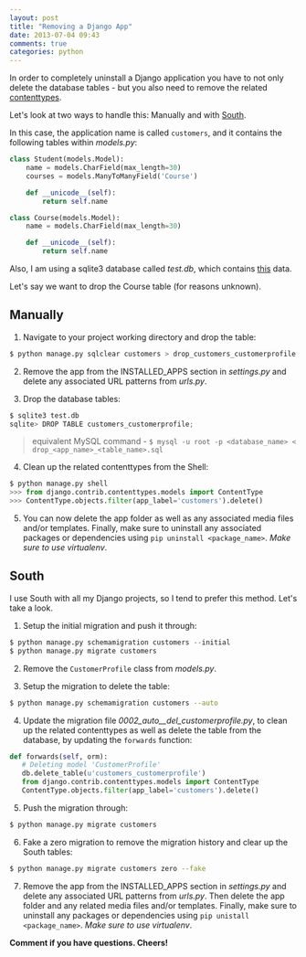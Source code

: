 ```yaml
---
layout: post
title: "Removing a Django App"
date: 2013-07-04 09:43
comments: true
categories: python
---
```


In order to completely uninstall a Django application you have to not only delete the database tables - but you also need to remove the related [contenttypes](https://docs.djangoproject.com/en/1.5/ref/contrib/contenttypes/).

Let's look at two ways to handle this: Manually and with [South](http://south.aeracode.org/).

In this case, the application name is called `customers`, and it contains the following tables within *models.py*:

```python
class Student(models.Model): 
    name = models.CharField(max_length=30)
    courses = models.ManyToManyField('Course')

    def __unicode__(self):
        return self.name

class Course(models.Model):
    name = models.CharField(max_length=30)

    def __unicode__(self):
        return self.name
```

Also, I am using a sqlite3 database called *test.db*, which contains [this](https://gist.github.com/mjhea0/5959729) data.

Let's say we want to drop the Course table (for reasons unknown).

## Manually

1. Navigate to your project working directory and drop the table:

```python
$ python manage.py sqlclear customers > drop_customers_customerprofile
```

2. Remove the app from the INSTALLED_APPS section in *settings.py* and delete any associated URL patterns from *urls.py*.

3. Drop the database tables:

```python
$ sqlite3 test.db
sqlite> DROP TABLE customers_customerprofile;
```
       
> equivalent MySQL command - `$ mysql -u root -p <database_name> < drop_<app_name>_<table_name>.sql`

4. Clean up the related contenttypes from the Shell:

```python
$ python manage.py shell
>>> from django.contrib.contenttypes.models import ContentType
>>> ContentType.objects.filter(app_label='customers').delete()
```

5. You can now delete the app folder as well as any associated media files and/or templates. Finally, make sure to uninstall any associated packages or dependencies using `pip uninstall <package_name>`. *Make sure to use virtualenv*.

## South

I use South with all my Django projects, so I tend to prefer this method. Let's take a look.

1. Setup the initial migration and push it through:

```python
$ python manage.py schemamigration customers --initial
$ python manage.py migrate customers
```
       
2. Remove the `CustomerProfile` class from *models.py*.

3. Setup the migration to delete the table:

```sh
$ python manage.py schemamigration customers --auto
```
       
4. Update the migration file *0002_auto__del_customerprofile.py*, to clean up the related contenttypes as well as delete the table from the database, by updating the `forwards` function:

```python
def forwards(self, orm):
   # Deleting model 'CustomerProfile'
   db.delete_table(u'customers_customerprofile')
   from django.contrib.contenttypes.models import ContentType
   ContentType.objects.filter(app_label='customers').delete()
```
 
5. Push the migration through:

```sh
$ python manage.py migrate customers
```
       
6. Fake a zero migration to remove the migration history and clear up the South tables:

```sh
$ python manage.py migrate customers zero --fake
```
       
7. Remove the app from the INSTALLED_APPS section in *settings.py* and delete any associated URL patterns from *urls.py*. Then delete the app folder and any related media files and/or templates. Finally, make sure to uninstall any packages or dependencies using `pip unistall <package_name>`. *Make sure to use virtualenv*.

**Comment if you have questions. Cheers!**
